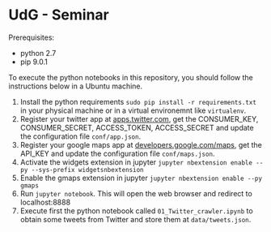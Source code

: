 # UdG - Seminar 

Prerequisites:
* python 2.7
* pip 9.0.1

To execute the python notebooks in this repository, you should follow the instructions below in a Ubuntu machine. 


1. Install the python requirements `sudo pip install -r requirements.txt` in your physical machine or in a virtual environemnt like `virtualenv`. 
2. Register your twitter app at [apps.twitter.com](https://apps.twitter.com/), get the CONSUMER_KEY, CONSUMER_SECRET, ACCESS_TOKEN, ACCESS_SECRET and update the configuration file `conf/app.json`.
3. Register your google maps app at [developers.google.com/maps](https://developers.google.com/maps/), get the API_KEY and update the configuration file `conf/maps.json`.
4. Activate the widgets extension in jupyter `jupyter nbextension enable --py --sys-prefix widgetsnbextension`
5. Enable the gmaps extension in jupyter `jupyter nbextension enable --py gmaps`
4. Run `jupyter notebook`. This will open the web browser and redirect to localhost:8888
5. Execute first the python notebook called `01_Twitter_crawler.ipynb` to obtain some tweets from Twitter and store them at `data/tweets.json`.